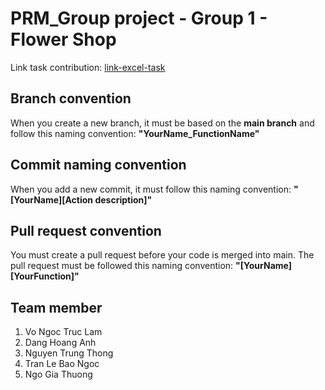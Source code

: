 # PRM_Group project - Group 1 - Flower Shop
Link task contribution: [link-excel-task](https://docs.google.com/spreadsheets/d/1IDfm4x9XjBFpz4Vgrtzu1V-nZm-o7GNkSrNuxjtXrx4/edit?usp=sharing)
## Branch convention
When you create a new branch, it must be based on the **main branch** and follow this naming convention:
**"YourName_FunctionName"**
## Commit naming convention
When you add a new commit, it must follow this naming convention:
**"[YourName][Action description]"**
## Pull request convention
You must create a pull request before your code is merged into main. The pull request must be followed this naming convention:
**"[YourName][YourFunction]"**
## Team member
1. Vo Ngoc Truc Lam
2. Dang Hoang Anh
3. Nguyen Trung Thong
4. Tran Le Bao Ngoc
5. Ngo Gia Thuong
